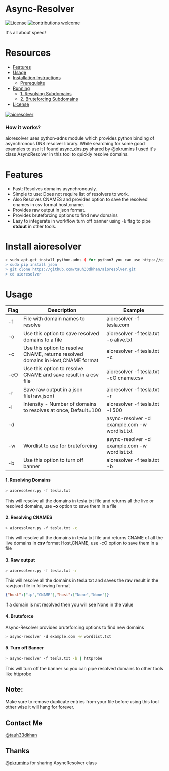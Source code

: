 # Async-Resolver
[![License](https://img.shields.io/badge/license-MIT-_red.svg)](https://opensource.org/licenses/MIT)
[![contributions welcome](https://img.shields.io/badge/contributions-welcome-brightgreen.svg?style=flat)](https://github.com/tauh33dkhan/aioresolver/issues)



It's all about speed!

# Resources
- [Features](https://github.com/tauh33dkhan/aioresolver/blob/master/README.md#features)
- [Usage](https://github.com/tauh33dkhan/aioresolver/blob/master/README.md#usage)
- [Installation Instructions](#installation-instructions)
  - [Prerequisite](#prerequisite)
- [Running ](#running-shuffledns)
    - [1. Resolving Subdomains](#1-resolving-subdomains)
    - [2. Bruteforcing Subdomains](#2-bruteforcing-subdomains)
- [License](#license)


<a href="https://ibb.co/S3j90XR"><img src="https://i.ibb.co/71f6VJ2/aioresolver.png" alt="aioresolver" border="0"></a>

### How it works?

aioresolver uses python-adns module which provides python binding of asynchronous DNS resolver library. While searching for some good examples to use it I found <a href="https://github.com/pkrumins/adns/blob/master/async_dns.py">async_dns.py</a> shared by <a href="https://twitter.com/pkrumins/">@pkrumins</a> I used it's class AsyncResolver in this tool to quickly resolve domains.

# Features

- Fast: Resolves domains asynchronously.
- Simple to use: Does not require list of resolvers to work.
- Also Resolves CNAMES and provides option to save the resolved cnames in csv format host,cname.
- Provides raw output in json format.
- Provides bruteforcing options to find new domains
- Easy to integerate in workflow turn off banner using `-b` flag to pipe **stdout** in other tools.


# Install aioresolver

```bash
> sudo apt-get install python-adns ( for python3 you can use https://github.com/trolldbois/python3-adns I haven't tried this)
> sudo pip install json
> git clone https://github.com/tauh33dkhan/aioresolver.git
> cd aioresolver
```



# Usage


| Flag       | Description                                                | Example                              |
|------------|------------------------------------------------------------|--------------------------------------|
| -f         | File with domain names to resolve                         | aioresolver -f tesla.com   |
| -o | Use this option to save resolved domains to a file                  | aioresolver -f tesla.txt -o alive.txt          |
| -c         | Use this option to resolve CNAME, returns resolved domains in Host,CNAME format                  |  aioresolver -f tesla.txt -c     |
| -cO        | Use this option to resolve CNAME and save result in a csv file                                | aioresolver -f tesla.txt -cO cname.csv                       |
| -r         | Save raw output in a json file(raw.json)                   | aioresolver -f tesla.txt -r         |
| -i    | Intensity - Number of domains to resolves at once, Default=100                          | aioresolver -f tesla.txt -i 500        |
| -d    |   | async-resolver -d example.com -w wordlist.txt
| -w    | Wordlist to use for bruteforcing    | async-resolver -d example.com -w wordlist.txt    |
| -b   | Use this option to turn off banner                                       | aioresolver -f tesla.txt -b  |


#### 1. Resolving Domains
```bash
> aioresolver.py -f tesla.txt   
```
This will resolve all the domains in tesla.txt file and returns all the live or resolved domains, use <b>-o</b> option to save them in a file

#### 2. Resolving CNAMES
```bash
> aioresolver.py -f tesla.txt -c
```

This will resolve all the domains in tesla.txt file and returns CNAME of all the live domains in <b>csv</b> format Host,CNAME, use -cO option to save them in a file

#### 3. Raw output 
```bash
> aioresolver.py -f tesla.txt -r
```
This will resolve all the domains in tesla.txt and saves the raw result in the raw.json file in following format 
```json
{"host":["ip","CNAME"],"host":["None","None"]}
```
if a domain is not resolved then you will see None in the value

#### 4. Bruteforce

Async-Resolver provides bruteforcing options to find new domains

```bash
> async-resolver -d example.com -w wordlist.txt
```

#### 5. Turn off Banner

```bash
> async-resolver -f tesla.txt -b | httprobe
```

This will turn off the banner so you can pipe resolved domains to other tools like httprobe

## Note: 
Make sure to remove duplicate entries from your file before using this tool other wise it will hang for forever.

## Contact Me

<a href=https://twitter.com/tauh33dkhan/ target="_blank">@tauh33dkhan</a>


## Thanks
<a href="https://twitter.com/pkrumins/">@pkrumins</a> for sharing AsyncResolver class
